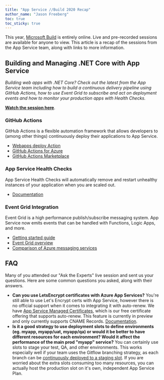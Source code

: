 ```yaml
---
title: "App Service //Build 2020 Recap"
author_name: "Jason Freeberg"
toc: true
toc_sticky: true
---
```


This year, [Microsoft Build](https://mybuild.microsoft.com/) is entirely online. Live and pre-recorded sessions are available for anyone to view. This article is a recap of the sessions from the App Service team, along with links to more information.

## Building and Managing .NET Core with App Service

*Building web apps with .NET Core? Check out the latest from the App Service team including how to build a continuous delivery pipeline using GitHub Actions, how to use Event Grid to subscribe and act on deployment events and how to monitor your production apps with Health Checks.*

**[Watch the session here](https://channel9.msdn.com/Events/Build/2020/BOD126/player)**.

### GitHub Actions

GitHub Actions is a flexible automation framework that allows developers to (among other things) continuously deploy their applications to App Service.

- [Webapps deploy Action](https://github.com/Azure/webapps-deploy)
- [GitHub Actions for Azure](https://github.com/azure/actions)
- [GitHub Actions Marketplace](https://github.com/marketplace?type=actions)

### App Service Health Checks

App Service Health Checks will automatically remove and restart unhealthy instances of your application when you are scaled out.

- [Documentation](https://github.com/projectkudu/kudu/wiki/Health-Check-(Preview))

### Event Grid Integration

Event Grid is a high performance publish/subscribe messaging system. App Service now emits events that can be handled with Functions, Logic Apps, and more.

- [Getting started guide](https://azure.github.io/AppService/2020/05/11/event-grid-integration.html)
- [Event Grid overview](https://docs.microsoft.com/azure/event-grid/overview)
- [Comparison of Azure messaging services](https://docs.microsoft.com/azure/event-grid/compare-messaging-services)

## FAQ

Many of you attended our "Ask the Experts" live session and sent us your questions. Here are some common questions you asked, along with their answers.

- **Can you use LetsEncrypt certificates with Azure App Services?** You're still able to use Let's Encrypt certs with App Service, however there is no official support when it comes to integrating it with auto-renew. We have [App Service Managed Certificates](https://azure.microsoft.com/updates/secure-your-custom-domains-at-no-cost-with-app-service-managed-certificates-preview/), which is our free certificate offering that supports auto-renew. This feature is currently in preview and only currently supports CNAME Records. [Documentation](https://docs.microsoft.com/azure/app-service/configure-ssl-certificate#create-a-free-certificate-preview).
- **Is it a good strategy to use deployment slots to define environments (eg. myapp, myapp/uat, myapp/qa) or would it be better to have different resources for each environment? Would it affect the performance of the main prod "myapp" service?** You can certainly use slots to stage your test, QA, and other environments. This works especially well if your team uses the Gitflow branching strategy, as each branch can be [continuously deployed to a staging slot](https://docs.microsoft.com/azure/app-service/deploy-best-practices#use-deployment-slots). If you are worried about the extra slots consuming too many resources, you can actually host the production slot on it's own, independent App Service Plan.
